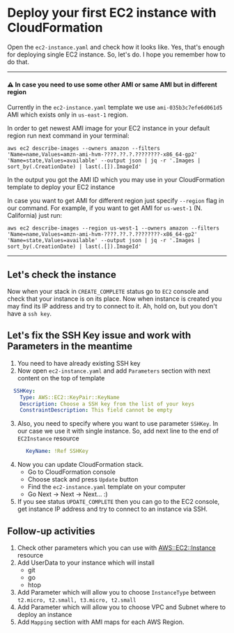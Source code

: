 # Deploy your first EC2 instance with CloudFormation

Open the `ec2-instance.yaml` and check how it looks like. Yes, that's enough for deploying single EC2 instance. So, let's do. I hope you remember how to do that.
_________________
#### :warning: In case you need to use some other AMI or same AMI but in different region
Currently in the `ec2-instance.yaml` template we use `ami-035b3c7efe6d061d5` AMI which exists only in `us-east-1` region. 

In order to get newest AMI image for your EC2 instance in your default region run next command in your terminal:
```
aws ec2 describe-images --owners amazon --filters 'Name=name,Values=amzn-ami-hvm-????.??.?.????????-x86_64-gp2' 'Name=state,Values=available' --output json | jq -r '.Images | sort_by(.CreationDate) | last(.[]).ImageId'
```
In the output you got the AMI ID which you may use in your CloudFormation template to deploy your EC2 instance

In case you want to get AMI for different region just specify `--region` flag in our command. For example, if you want to get AMI for `us-west-1` (N. California) just run:
```
aws ec2 describe-images --region us-west-1 --owners amazon --filters 'Name=name,Values=amzn-ami-hvm-????.??.?.????????-x86_64-gp2' 'Name=state,Values=available' --output json | jq -r '.Images | sort_by(.CreationDate) | last(.[]).ImageId'
```
_________________
## Let's check the instance
Now when your stack in `CREATE_COMPLETE` status go to `EC2` console and check that your instance is on its place.
Now when instance is created you may find its IP address and try to connect to it. Ah, hold on, but you don't have a `ssh key`.

## Let's fix the SSH Key issue and work with Parameters in the meantime
1. You need to have already existing SSH key
2. Now open `ec2-instance.yaml` and add `Parameters` section with next content on the top of template
```yaml
  SSHKey:
    Type: AWS::EC2::KeyPair::KeyName
    Description: Choose a SSH key from the list of your keys
    ConstraintDescription: This field cannot be empty
```
3. Also, you need to specify where you want to use parameter `SSHKey`. In our case we use it with single instance. So, add next line to the end of `EC2Instance` resource
```yaml
      KeyName: !Ref SSHKey
```
4. Now you can update CloudFormation stack. 
   - Go to CloudFormation console
   - Choose stack and press `Update` button
   - Find the `ec2-instance.yaml` template on your computer
   - Go Next -> Next -> Next... :)
5. If you see status `UPDATE_COMPLETE` then you can go to the EC2 console, get instance IP address and try to connect to an instance via SSH.

## Follow-up activities
1. Check other parameters which you can use with [AWS::EC2::Instance](https://docs.aws.amazon.com/AWSCloudFormation/latest/UserGuide/aws-properties-ec2-instance.html) resource
2. Add UserData to your instance which will install
   - git
   - go
   - htop
3. Add Parameter which will allow you to choose `InstanceType` between `t2.micro, t2.small, t3.micro, t2.small`
4. Add Parameter which will allow you to choose VPC and Subnet where to deploy an instance
5. Add `Mapping` section with AMI maps for each AWS Region.